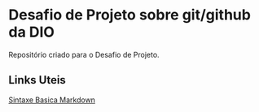 # Desafio de Projeto sobre git/github da DIO
Repositório criado para o Desafio de Projeto.


## Links Uteis
[Sintaxe Basica Markdown](https://www.markdownguide.org/basic-syntax/)
